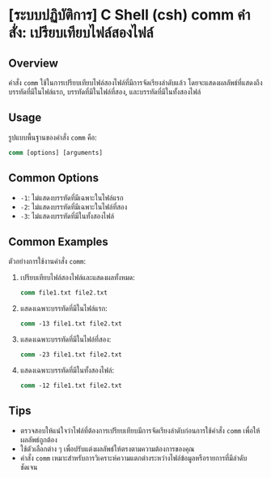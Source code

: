 # [ระบบปฏิบัติการ] C Shell (csh) comm คำสั่ง: เปรียบเทียบไฟล์สองไฟล์

## Overview
คำสั่ง `comm` ใช้ในการเปรียบเทียบไฟล์สองไฟล์ที่มีการจัดเรียงลำดับแล้ว โดยจะแสดงผลลัพธ์ที่แสดงถึงบรรทัดที่มีในไฟล์แรก, บรรทัดที่มีในไฟล์ที่สอง, และบรรทัดที่มีในทั้งสองไฟล์

## Usage
รูปแบบพื้นฐานของคำสั่ง `comm` คือ:

```csh
comm [options] [arguments]
```

## Common Options
- `-1`: ไม่แสดงบรรทัดที่มีเฉพาะในไฟล์แรก
- `-2`: ไม่แสดงบรรทัดที่มีเฉพาะในไฟล์ที่สอง
- `-3`: ไม่แสดงบรรทัดที่มีในทั้งสองไฟล์

## Common Examples
ตัวอย่างการใช้งานคำสั่ง `comm`:

1. เปรียบเทียบไฟล์สองไฟล์และแสดงผลทั้งหมด:
   ```csh
   comm file1.txt file2.txt
   ```

2. แสดงเฉพาะบรรทัดที่มีในไฟล์แรก:
   ```csh
   comm -13 file1.txt file2.txt
   ```

3. แสดงเฉพาะบรรทัดที่มีในไฟล์ที่สอง:
   ```csh
   comm -23 file1.txt file2.txt
   ```

4. แสดงเฉพาะบรรทัดที่มีในทั้งสองไฟล์:
   ```csh
   comm -12 file1.txt file2.txt
   ```

## Tips
- ตรวจสอบให้แน่ใจว่าไฟล์ที่ต้องการเปรียบเทียบมีการจัดเรียงลำดับก่อนการใช้คำสั่ง `comm` เพื่อให้ผลลัพธ์ถูกต้อง
- ใช้ตัวเลือกต่าง ๆ เพื่อปรับแต่งผลลัพธ์ให้ตรงตามความต้องการของคุณ
- คำสั่ง `comm` เหมาะสำหรับการวิเคราะห์ความแตกต่างระหว่างไฟล์ข้อมูลหรือรายการที่มีลำดับชัดเจน